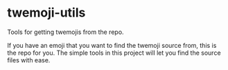 # twemoji-utils

Tools for getting twemojis from the repo.

If you have an emoji that you want to find the twemoji source from, this is the repo for you. The simple tools in this project will let you find the source files with ease.
